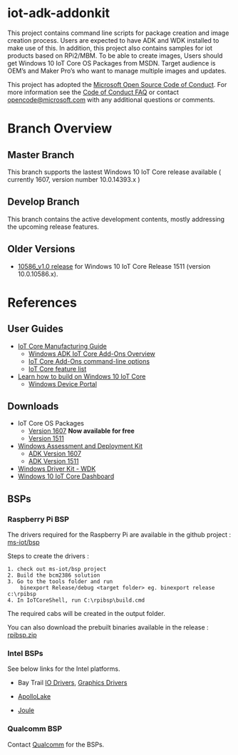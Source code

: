 # iot-adk-addonkit
This project contains command line scripts for package creation and image creation process. Users are expected to have ADK and WDK installed to make use of this. In addition, this project also contains samples for iot products based on RPi2/MBM. To be able to create images, Users should get Windows 10 IoT Core OS Packages from MSDN. Target audience is OEM’s and Maker Pro’s who want to manage multiple images and updates.

This project has adopted the [Microsoft Open Source Code of Conduct](http://microsoft.github.io/codeofconduct). For more information see the [Code of Conduct FAQ](http://microsoft.github.io/codeofconduct/faq.md) or contact [opencode@microsoft.com](mailto:opencode@microsoft.com) with any additional questions or comments.

# Branch Overview

## Master Branch
This branch supports the lastest Windows 10 IoT Core release available ( currently 1607, version number 10.0.14393.x )

## Develop Branch
This branch contains the active development contents, mostly addressing the upcoming release features.

## Older Versions
* [10586_v1.0 release](https://github.com/ms-iot/iot-adk-addonkit/releases/tag/v1.0) for Windows 10 IoT Core Release 1511 (version 10.0.10586.x).


# References

## User Guides
* [IoT Core Manufacturing Guide](https://msdn.microsoft.com/windows/hardware/commercialize/manufacture/iot/iot-core-manufacturing-guide)
    * [Windows ADK IoT Core Add-Ons Overview](https://go.microsoft.com/fwlink/p/?LinkId=735029)
    * [IoT Core Add-Ons command-line options](https://msdn.microsoft.com/windows/hardware/commercialize/manufacture/iot/iot-core-adk-addons-command-line-options)
    * [IoT Core feature list](https://msdn.microsoft.com/windows/hardware/commercialize/manufacture/iot/iot-core-feature-list)
* [Learn how to build on Windows 10 IoT Core](https://developer.microsoft.com/windows/iot/Docs)
    * [Windows Device Portal](https://developer.microsoft.com/windows/iot/docs/deviceportal)

## Downloads

* IoT Core OS Packages
    * [Version 1607](https://www.microsoft.com/en-us/download/details.aspx?id=53898) **Now available for free**
    * [Version 1511](https://msdn.microsoft.com/subscriptions/downloads/default.aspx#FileId=67415)
* [Windows Assessment and Deployment Kit](https://developer.microsoft.com/windows/hardware/windows-assessment-deployment-kit#winADK)
    * [ADK Version 1607](https://go.microsoft.com/fwlink/p/?LinkId=526740)
    * [ADK Version 1511](https://go.microsoft.com/fwlink/p/?LinkId=823089)
* [Windows Driver Kit - WDK](https://go.microsoft.com/fwlink/p/?LinkId=526733)
* [Windows 10 IoT Core Dashboard](https://developer.microsoft.com/windows/iot/docs/iotdashboard)

## BSPs

### Raspberry Pi BSP

  The drivers required for the Raspberry Pi are available in the github project : [ms-iot/bsp](https://github.com/ms-iot/bsp)

  
  Steps to create the drivers :
  
    1. check out ms-iot/bsp project
    2. Build the bcm2386 solution
    3. Go to the tools folder and run
        binexport Release/debug <target folder> eg. binexport release c:\rpibsp
    4. In IoTCoreShell, run C:\rpibsp\build.cmd
    
  The required cabs will be created in the output folder.

  You can also download the prebuilt binaries available in the release : [rpibsp.zip](https://github.com/ms-iot/iot-adk-addonkit/releases/download/RPiBSP/rpibsp.zip)

### Intel BSPs
  
  See below links for the Intel platforms.
  
* Bay Trail [IO Drivers](https://downloadcenter.intel.com/download/25618), [Graphics Drivers](https://downloadcenter.intel.com/download/25606)

* [ApolloLake](http://www.intel.com/content/www/us/en/embedded/products/apollo-lake/mr2-best-known-configuration.html)

* [Joule](https://downloadcenter.intel.com/)


### Qualcomm BSP

Contact [Qualcomm](mailto:pahwang@qti.qualcomm.com) for the BSPs.




    
  
  

